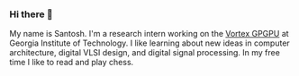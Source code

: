 ### Hi there 👋

<!--
**SantoshSrivatsan24/SantoshSrivatsan24** is a ✨ _special_ ✨ repository because its `README.md` (this file) appears on your GitHub profile. -->

My name is Santosh. I'm a research intern working on the [Vortex GPGPU](https://github.com/vortexgpgpu/) at Georgia Institute of Technology. I like learning about new ideas in computer architecture, digital VLSI design, and digital signal processing. 
In my free time I like to read and play chess. 



